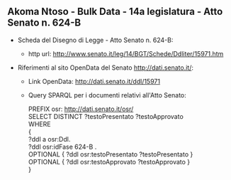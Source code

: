 ## Akoma Ntoso - Bulk Data - 14a legislatura - Atto Senato n. 624-B ##

* Scheda del Disegno di Legge - Atto Senato n. 624-B:
	* http url: http://www.senato.it/leg/14/BGT/Schede/Ddliter/15971.htm

* Riferimenti al sito OpenData del Senato http://dati.senato.it/:
	* Link OpenData: http://dati.senato.it/ddl/15971
	* Query SPARQL per i documenti relativi all'Atto Senato:

        PREFIX osr: <http://dati.senato.it/osr/>  
		SELECT DISTINCT ?testoPresentato ?testoApprovato  
		WHERE  
		{  
		    ?ddl a osr:Ddl.  
		    ?ddl osr:idFase 624-B .  
		    OPTIONAL { ?ddl osr:testoPresentato ?testoPresentato }  
		    OPTIONAL { ?ddl osr:testoApprovato ?testoApprovato }  
		}
		